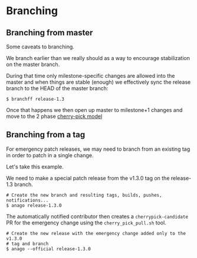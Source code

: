 # Branching

## Branching from master

Some caveats to branching.

We branch earlier than we really should as a way to encourage stabilization
on the master branch.

During that time only milestone-specific changes are allowed into the
master and when things are stable (enough) we effectively sync the
release branch to the HEAD of the master branch:

```
$ branchff release-1.3
```

Once that happens we then open up master to milestone+1 changes
and move to the 2 phase [cherry-pick model](https://github.com/kubernetes/community/blob/master/contributors/devel/cherry-picks.md)

## Branching from a tag

For emergency patch releases, we may need to branch from an existing tag
in order to patch in a single change.

Let's take this example.

We need to make a special patch release from the v1.3.0 tag on the release-1.3
branch.

```
# Create the new branch and resulting tags, builds, pushes, notifications...
$ anago release-1.3.0
```

The automatically notified contributor then creates a `cherrypick-candidate` PR
for the emergency change using the `cherry_pick_pull.sh` tool.

```
# Create the new release with the emergency change added only to the v1.3.0 
# tag and branch
$ anago --official release-1.3.0
```

